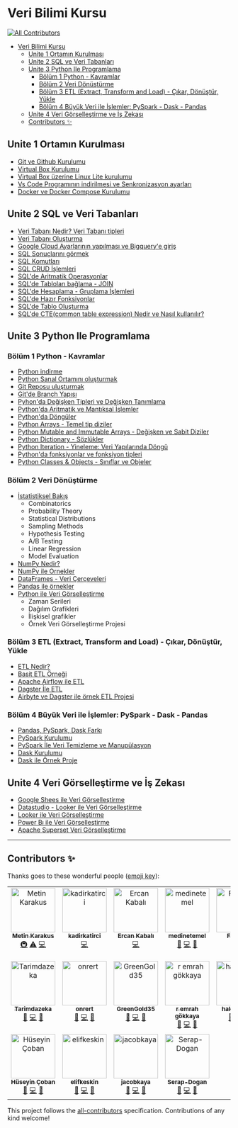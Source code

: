 # Veri Bilimi Kursu
<!-- ALL-CONTRIBUTORS-BADGE:START - Do not remove or modify this section -->
[![All Contributors](https://img.shields.io/badge/all_contributors-18-orange.svg?style=flat-square)](#contributors-)
<!-- ALL-CONTRIBUTORS-BADGE:END -->

- [Veri Bilimi Kursu](#veri-bilimi-kursu)
  - [Unite 1 Ortamın Kurulması](#unite-1-ortamın-kurulması)
  - [Unite 2 SQL ve Veri Tabanları](#unite-2-sql-ve-veri-tabanları)
  - [Unite 3 Python Ile Programlama](#unite-3-python-ile-programlama)
    - [Bölüm 1 Python - Kavramlar](#bölüm-1-python---kavramlar)
    - [Bölüm 2 Veri Dönüştürme](#bölüm-2-veri-dönüştürme)
    - [Bölüm 3 ETL (Extract, Transform and Load) - Çıkar, Dönüştür, Yükle](#bölüm-3-etl-extract-transform-and-load---çıkar-dönüştür-yükle)
    - [Bölüm 4 Büyük Veri ile İşlemler: PySpark - Dask - Pandas](#bölüm-4-büyük-veri-ile-i̇şlemler-pyspark---dask---pandas)
  - [Unite 4 Veri Görselleştirme ve İş Zekası](#unite-4-veri-görselleştirme-ve-i̇ş-zekası)
  - [Contributors ✨](#contributors-)


## Unite 1 Ortamın Kurulması

- [Git ve Github Kurulumu](https://www.youtube.com/watch?v=mHP2YnD9J-U)
- [Virtual Box Kurulumu](https://www.youtube.com/watch?v=EH-354H0ne8)
- [Virtual Box üzerine Linux Lite kurulumu](./ekler/virtualbox_kurulum.md)
- [Vs Code Programının indirilmesi ve Senkronizasyon ayarları](./ekler/vscode_eklentiler.md)
- [Docker ve Docker Compose Kurulumu](./ekler/docker_kurulum.md)


## Unite 2 SQL ve Veri Tabanları

- [Veri Tabanı Nedir? Veri Tabanı tipleri](https://www.youtube.com/watch?v=BqlIB-TJiNw)
- [Veri Tabanı Oluşturma](./postgres/postgrest.md)
- [Google Cloud Ayarlarının yapılması ve Bigquery'e giriş](https://youtube.com/watch?v=JeSKgXkCTHU&si=EnSIkaIECMiOmarE)
- [SQL Sonuçlarını görmek](https://youtube.com/watch?v=UxZb4cmzwxY&si=EnSIkaIECMiOmarE)
- [SQL Komutları](https://youtube.com/watch?v=YTT0utDyKeY&si=EnSIkaIECMiOmarE)
- [SQL CRUD İşlemleri](https://youtube.com/watch?v=0XGSlAsyzoU&si=EnSIkaIECMiOmarE)
- [SQL'de Aritmatik Operasyonlar](https://youtube.com/watch?v=4JDPP-7UXA4&si=EnSIkaIECMiOmarE)
- [SQL'de Tabloları bağlama - JOIN](https://youtube.com/watch?v=z1VtVGqFESo&si=EnSIkaIECMiOmarE)
- [SQL'de Hesaplama - Gruplama İşlemleri](https://youtube.com/watch?v=SNJy_38C7Bg&si=EnSIkaIECMiOmarE)
- [SQL'de Hazır Fonksiyonlar](https://youtube.com/watch?v=MDmJUMt_19o&si=EnSIkaIECMiOmarE)
- [SQL'de Tablo Oluşturma](https://youtube.com/watch?v=JeSKgXkCTHU&si=EnSIkaIECMiOmarE)
- [SQL'de CTE(common table expression) Nedir ve Nasıl kullanılır?](https://youtube.com/watch?v=JeSKgXkCTHU&si=EnSIkaIECMiOmarE) 

## Unite 3 Python Ile Programlama

### Bölüm 1 Python - Kavramlar

- [Python indirme](https://youtu.be/npN2xyngkcA)
- [Python Sanal Ortamını oluşturmak]()
- [Git Reposu uluşturmak](https://youtu.be/mHP2YnD9J-U)
- [Git'de Branch Yapısı](https://youtu.be/mHP2YnD9J-U)
- [Pyhon'da Değişken Tipleri ve Değişken Tanımlama](https://youtu.be/BJletCmGN6E)
- [Python'da Aritmatik ve Mantıksal İşlemler](https://youtu.be/8jaliuPUijM)
- [Python'da Döngüler](https://youtu.be/CHKX3ghD8Mg)
- [Python Arrays - Temel tip diziler](https://youtu.be/8b7gzO_252U)
- [Python Mutable and Immutable Arrays - Değişken ve Sabit Diziler](https://youtu.be/dzurkz-A61w)
- [Python Dictionary - Sözlükler](https://www.youtube.com/watch?v=WbBsfy5_DiM)
- [Python Iteration - Yineleme: Veri Yapılarında Döngü](https://youtu.be/CHKX3ghD8Mg?si=VNlSKNGX6F5rGcwS)
- [Python'da fonksiyonlar ve fonksiyon tipleri](https://youtu.be/jfxu3nqsQU4?si=5Y-1KJGB8Q-VoSKv)
- [Python Classes & Objects - Sınıflar ve Objeler](https://youtu.be/7TY9BDKhmFg?si=ry4MXaKCPh0yYr3O)

### Bölüm 2 Veri Dönüştürme
- [İstatistiksel Bakış]()
  - Combinatorics
  - Probability Theory
  - Statistical Distributions
  - Sampling Methods
  - Hypothesis Testing
  - A/B Testing
  - Linear Regression
  - Model Evaluation
- [NumPy Nedir?](https://www.youtube.com/playlist?list=PLanC6OPLYlCZosNT_o3p2-j1LREzWwpJp)
- [NumPy ile Ornekler](https://www.youtube.com/playlist?list=PLanC6OPLYlCZosNT_o3p2-j1LREzWwpJp)
- [DataFrames - Veri Çerçeveleri]()
- [Pandas ile örnekler]()
- [Python ile Veri Görselleştirme]()
  - Zaman Serileri
  - Dağılım Grafikleri
  - İlişkisel grafikler
  - Örnek Veri Görselleştirme Projesi

### Bölüm 3 ETL (Extract, Transform and Load) - Çıkar, Dönüştür, Yükle

- [ETL Nedir?]()
- [Basit ETL Örneği]()
- [Apache Airflow ile ETL]()
- [Dagster İle ETL]()
- [Airbyte ve Dagster ile örnek ETL Projesi]()

### Bölüm 4 Büyük Veri ile İşlemler: PySpark - Dask - Pandas

- [Pandas, PySpark, Dask Farkı]()
- [PySpark Kurulumu]()
- [PySpark İle Veri Temizleme ve Manupülasyon]()
- [Dask Kurulumu]()
- [Dask ile Örnek Proje]()

## Unite 4 Veri Görselleştirme ve İş Zekası

- [Google Shees ile Veri Görselleştirme](https://www.youtube.com/watch?v=HXfCNI-JDYc)
- [Datastudio - Looker ile Veri Görselleştirme](https://www.youtube.com/watch?v=DbOAlkvWEFI)
- [Looker ile Veri Görselleştirme]()
- [Power Bı ile Veri Görselleştirme](https://www.youtube.com/watch?v=qcB75opF9rg&list=PLanC6OPLYlCYW_hLru-GZcfgMHaaIoe-b&index=35)
- [Apache Superset Veri Görselleştirme](https://www.youtube.com/watch?v=7zfnaVVue9Y)


---


## Contributors ✨

Thanks goes to these wonderful people ([emoji key](https://allcontributors.org/docs/en/emoji-key)):
<!-- ALL-CONTRIBUTORS-LIST:START - Do not remove or modify this section -->
<!-- prettier-ignore-start -->
<!-- markdownlint-disable -->
<table>
  <tbody>
    <tr>
      <td align="center" valign="top" width="14.28%"><a href="https://www.linkedin.com/in/metin-karakus-b586b6132"><img src="https://avatars.githubusercontent.com/u/61006227?v=4?s=100" width="100px;" alt="Metin Karakus"/><br /><sub><b>Metin Karakus</b></sub></a><br /><a href="#infra-m-karakus" title="Infrastructure (Hosting, Build-Tools, etc)">🚇</a> <a href="https://github.com/m-karakus/veri-bilimi-kursu/commits?author=m-karakus" title="Tests">⚠️</a> <a href="https://github.com/m-karakus/veri-bilimi-kursu/commits?author=m-karakus" title="Code">💻</a></td>
      <td align="center" valign="top" width="14.28%"><a href="https://github.com/kadirkatirci"><img src="https://avatars.githubusercontent.com/u/107984688?v=4?s=100" width="100px;" alt="kadirkatirci"/><br /><sub><b>kadirkatirci</b></sub></a><br /><a href="https://github.com/m-karakus/veri-bilimi-kursu/commits?author=kadirkatirci" title="Code">💻</a></td>
      <td align="center" valign="top" width="14.28%"><a href="https://github.com/kabalidevercan"><img src="https://avatars.githubusercontent.com/u/103073901?v=4?s=100" width="100px;" alt="Ercan Kabalı"/><br /><sub><b>Ercan Kabalı</b></sub></a><br /><a href="https://github.com/m-karakus/veri-bilimi-kursu/commits?author=kabalidevercan" title="Code">💻</a></td>
      <td align="center" valign="top" width="14.28%"><a href="https://github.com/medinetemel"><img src="https://avatars.githubusercontent.com/u/47544705?v=4?s=100" width="100px;" alt="medinetemel"/><br /><sub><b>medinetemel</b></sub></a><br /><a href="https://github.com/m-karakus/veri-bilimi-kursu/issues?q=author%3Amedinetemel" title="Bug reports">🐛</a> <a href="https://github.com/m-karakus/veri-bilimi-kursu/commits?author=medinetemel" title="Code">💻</a> <a href="#data-medinetemel" title="Data">🔣</a></td>
      <td align="center" valign="top" width="14.28%"><a href="https://github.com/erfatih"><img src="https://avatars.githubusercontent.com/u/113780890?v=4?s=100" width="100px;" alt="Fatih ER"/><br /><sub><b>Fatih ER</b></sub></a><br /><a href="https://github.com/m-karakus/veri-bilimi-kursu/commits?author=erfatih" title="Code">💻</a> <a href="#data-erfatih" title="Data">🔣</a></td>
      <td align="center" valign="top" width="14.28%"><a href="https://github.com/ozturk-enes"><img src="https://avatars.githubusercontent.com/u/130938721?v=4?s=100" width="100px;" alt="ozturk-enes"/><br /><sub><b>ozturk-enes</b></sub></a><br /><a href="https://github.com/m-karakus/veri-bilimi-kursu/commits?author=ozturk-enes" title="Code">💻</a></td>
      <td align="center" valign="top" width="14.28%"><a href="https://github.com/denizct"><img src="https://avatars.githubusercontent.com/u/137150596?v=4?s=100" width="100px;" alt="Deniz Can Tokpunar"/><br /><sub><b>Deniz Can Tokpunar</b></sub></a><br /><a href="https://github.com/m-karakus/veri-bilimi-kursu/commits?author=denizct" title="Code">💻</a></td>
    </tr>
    <tr>
      <td align="center" valign="top" width="14.28%"><a href="https://github.com/tarimdazeka"><img src="https://avatars.githubusercontent.com/u/138719920?v=4?s=100" width="100px;" alt="Tarimdazeka"/><br /><sub><b>Tarimdazeka</b></sub></a><br /><a href="https://github.com/m-karakus/veri-bilimi-kursu/issues?q=author%3Atarimdazeka" title="Bug reports">🐛</a> <a href="https://github.com/m-karakus/veri-bilimi-kursu/commits?author=tarimdazeka" title="Code">💻</a> <a href="#data-tarimdazeka" title="Data">🔣</a></td>
      <td align="center" valign="top" width="14.28%"><a href="https://github.com/onrert"><img src="https://avatars.githubusercontent.com/u/59202930?v=4?s=100" width="100px;" alt="onrert"/><br /><sub><b>onrert</b></sub></a><br /><a href="https://github.com/m-karakus/veri-bilimi-kursu/issues?q=author%3Aonrert" title="Bug reports">🐛</a> <a href="https://github.com/m-karakus/veri-bilimi-kursu/commits?author=onrert" title="Code">💻</a> <a href="#data-onrert" title="Data">🔣</a></td>
      <td align="center" valign="top" width="14.28%"><a href="https://github.com/GreenGold35"><img src="https://avatars.githubusercontent.com/u/127221779?v=4?s=100" width="100px;" alt="GreenGold35"/><br /><sub><b>GreenGold35</b></sub></a><br /><a href="https://github.com/m-karakus/veri-bilimi-kursu/issues?q=author%3AGreenGold35" title="Bug reports">🐛</a> <a href="https://github.com/m-karakus/veri-bilimi-kursu/commits?author=GreenGold35" title="Code">💻</a> <a href="#data-GreenGold35" title="Data">🔣</a></td>
      <td align="center" valign="top" width="14.28%"><a href="https://github.com/remrah"><img src="https://avatars.githubusercontent.com/u/63486388?v=4?s=100" width="100px;" alt="r emrah gökkaya"/><br /><sub><b>r emrah gökkaya</b></sub></a><br /><a href="https://github.com/m-karakus/veri-bilimi-kursu/issues?q=author%3Aremrah" title="Bug reports">🐛</a> <a href="https://github.com/m-karakus/veri-bilimi-kursu/commits?author=remrah" title="Code">💻</a> <a href="#data-remrah" title="Data">🔣</a></td>
      <td align="center" valign="top" width="14.28%"><a href="https://github.com/hakanmetei"><img src="https://avatars.githubusercontent.com/u/156716976?v=4?s=100" width="100px;" alt="hakanmetei"/><br /><sub><b>hakanmetei</b></sub></a><br /><a href="https://github.com/m-karakus/veri-bilimi-kursu/issues?q=author%3Ahakanmetei" title="Bug reports">🐛</a> <a href="https://github.com/m-karakus/veri-bilimi-kursu/commits?author=hakanmetei" title="Code">💻</a> <a href="#data-hakanmetei" title="Data">🔣</a></td>
      <td align="center" valign="top" width="14.28%"><a href="https://github.com/Republique1"><img src="https://avatars.githubusercontent.com/u/158058388?v=4?s=100" width="100px;" alt="Burak Ekin"/><br /><sub><b>Burak Ekin</b></sub></a><br /><a href="https://github.com/m-karakus/veri-bilimi-kursu/issues?q=author%3ARepublique1" title="Bug reports">🐛</a> <a href="https://github.com/m-karakus/veri-bilimi-kursu/commits?author=Republique1" title="Code">💻</a> <a href="#data-Republique1" title="Data">🔣</a></td>
      <td align="center" valign="top" width="14.28%"><a href="https://github.com/tunahannyilmazz"><img src="https://avatars.githubusercontent.com/u/161649823?v=4?s=100" width="100px;" alt="tunahannyilmazz"/><br /><sub><b>tunahannyilmazz</b></sub></a><br /><a href="https://github.com/m-karakus/veri-bilimi-kursu/issues?q=author%3Atunahannyilmazz" title="Bug reports">🐛</a> <a href="https://github.com/m-karakus/veri-bilimi-kursu/commits?author=tunahannyilmazz" title="Code">💻</a> <a href="#data-tunahannyilmazz" title="Data">🔣</a></td>
    </tr>
    <tr>
      <td align="center" valign="top" width="14.28%"><a href="https://www.linkedin.com/in/hüseyin-çoban-50a6428b/"><img src="https://avatars.githubusercontent.com/u/153460129?v=4?s=100" width="100px;" alt="Hüseyin Çoban"/><br /><sub><b>Hüseyin Çoban</b></sub></a><br /><a href="https://github.com/m-karakus/veri-bilimi-kursu/issues?q=author%3Ahuseyincoban01" title="Bug reports">🐛</a> <a href="https://github.com/m-karakus/veri-bilimi-kursu/commits?author=huseyincoban01" title="Code">💻</a> <a href="#data-huseyincoban01" title="Data">🔣</a></td>
      <td align="center" valign="top" width="14.28%"><a href="https://github.com/elifkeskin"><img src="https://avatars.githubusercontent.com/u/90678194?v=4?s=100" width="100px;" alt="elifkeskin"/><br /><sub><b>elifkeskin</b></sub></a><br /><a href="https://github.com/m-karakus/veri-bilimi-kursu/issues?q=author%3Aelifkeskin" title="Bug reports">🐛</a> <a href="https://github.com/m-karakus/veri-bilimi-kursu/commits?author=elifkeskin" title="Code">💻</a> <a href="#data-elifkeskin" title="Data">🔣</a></td>
      <td align="center" valign="top" width="14.28%"><a href="https://github.com/jacobkaya"><img src="https://avatars.githubusercontent.com/u/171784418?v=4?s=100" width="100px;" alt="jacobkaya"/><br /><sub><b>jacobkaya</b></sub></a><br /><a href="https://github.com/m-karakus/veri-bilimi-kursu/issues?q=author%3Ajacobkaya" title="Bug reports">🐛</a> <a href="https://github.com/m-karakus/veri-bilimi-kursu/commits?author=jacobkaya" title="Code">💻</a> <a href="#data-jacobkaya" title="Data">🔣</a></td>
      <td align="center" valign="top" width="14.28%"><a href="https://github.com/Serap-Dogan"><img src="https://avatars.githubusercontent.com/u/123492862?v=4?s=100" width="100px;" alt="Serap-Dogan"/><br /><sub><b>Serap-Dogan</b></sub></a><br /><a href="https://github.com/m-karakus/veri-bilimi-kursu/issues?q=author%3ASerap-Dogan" title="Bug reports">🐛</a> <a href="https://github.com/m-karakus/veri-bilimi-kursu/commits?author=Serap-Dogan" title="Code">💻</a> <a href="#data-Serap-Dogan" title="Data">🔣</a></td>
    </tr>
  </tbody>
</table>

<!-- markdownlint-restore -->
<!-- prettier-ignore-end -->

<!-- ALL-CONTRIBUTORS-LIST:END -->

This project follows the [all-contributors](https://github.com/all-contributors/all-contributors) specification.
Contributions of any kind welcome!
